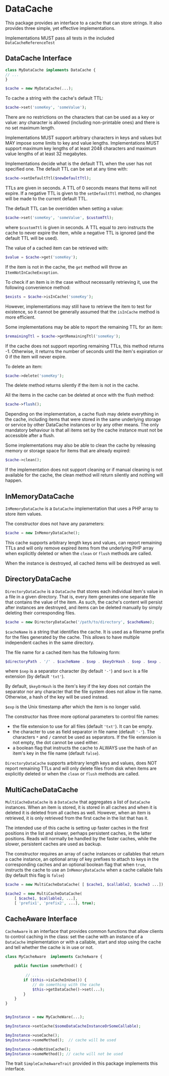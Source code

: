 # DataCache

This package provides an interface to a cache that can store strings. It also provides
three simple, yet effective implementations.

Implementations MUST pass all tests in the included `DataCacheReferenceTest`

## DataCache Interface

```php 
class MyDataCache implements DataCache {
// ...
}

$cache = new MyDataCache(...);
```

To cache a string with the cache's default TTL:
```php
$cache->set('someKey', 'someValue'); 
```

There are no restrictions on the characters that can be used as a key or value: any character
is allowed (including non-printable ones) and there is no set maximum length.

Implementations MUST support arbitrary characters in keys and values but MAY impose 
some limits to key and value lengths. Implementations MUST support maximum key lengths
of at least 2048 characters and maximum value lengths of at least 32 megabytes. 

Implementations decide what is the default TTL when the user has not
specified one. The default TTL can be set at any time with:

```php
$cache->setDefaultTtl($newDefaultTtl); 
```
TTLs are given in seconds. A TTL of 0 seconds means that items will not expire. 
If a negative TTL is given to the `setDefaultTtl` method, no changes will be made 
to the current default TTL.

The default TTL can be overridden when setting a value:
```php
$cache->set('someKey', 'someValue', $customTtl); 
```
where `$customTtl` is given in seconds. A TTL 
equal to zero instructs the cache to never expire the item, while a negative
TTL is ignored (and the default TTL will be used).

The value of a cached item can be retrieved with:
```php
$value = $cache->get('someKey');
```
If the item is not in the cache, the `get` method will throw an `ItemNotInCacheException`.

To check if an item is in the case without necessarily retrieving it, use the following 
convenience method:

```php
$exists = $cache->isInCache('someKey');
```

However, implementations may still have to retrieve the item to test for existence, so
it cannot be generally assumed that the `isInCache` method is more efficient.

Some implementations may be able to report the remaining TTL for an item:

```php
$remainingTtl = $cache->getRemainingTtl('someKey');
```

If the cache does not support reporting remaining TTLs, this method returns -1. Otherwise,
it returns the number of seconds until the item's expiration or 0 if the item will
never expire.

To delete an item:
```php
$cache->delete('someKey');
```

The delete method returns silently if the item is not in the cache. 

All the items in the cache can be deleted at once with the flush method:

```php
$cache->flush();
```

Depending on the implementation, a cache flush may delete everything in the cache,
including items that were stored in the same underlying storage or service by other 
DataCache instances or by any other means. The only mandatory behaviour is that
all items set by the cache instance must not be accessible after a flush.

Some implementations may also be able to clean the cache by releasing memory or storage
space for items that are already expired:

```php
$cache->clean();
```

If the implementation does not support cleaning or if manual cleaning is not available
for the cache, the clean method will return silently and nothing will happen.


## InMemoryDataCache

`InMemoryDataCache` is a `DataCache` implementation that uses a PHP array to
store item values. 

The constructor does not have any parameters:

```php
$cache = new InMemoryDataCache();
```

This cache supports arbitrary length keys and values, can report remaining TTLs and
will only remove expired items from the underlying PHP array when explicitly deleted or 
when the `clean` or `flush` methods are called.

When the instance is destroyed, all cached items will be destroyed as well.

## DirectoryDataCache

`DirectoryDataCache` is a `DataCache` that stores each individual item's value
in a file in a given directory. That is, every item generates one separate file that
contains the value of the item. As such, the cache's content will persist after
instances are destroyed, and items can be deleted manually by simply deleting
their corresponding files.

```php
$cache = new DirectoryDataCache('/path/to/directory', $cacheName);
```

`$cacheName` is a string that identifies the cache. It is used as a filename prefix
for the files generated by the cache. This allows to have multiple independent caches
in the same directory. 

The file name for a cached item has the following form:

```php
$directoryPath . '/' . $cacheName . $sep . $keyOrHash . $sep . $exp . '.' . $ext 
```

where `$sep` is a separator character (by default `'-'`) and `$ext` is a
file extension (by default `'txt'`). 

By default, `$keyOrHash` is the item's key if the key does not contain the separator 
nor any character that the file system does not allow in file name. Otherwise,
a hash of the key will be used instead.

`$exp` is the Unix timestamp after which the item is no longer valid.  

The constructor has three more optional parameters to control file names: 
* the file extension to use for all files (default `'txt'`). It can 
  be empty.
* the character to use as field separator in file name (default `'-'`). 
  The characters `*` and `/` cannot be used as separators. If the file extension
  is not empty, the dot cannot be used either.
* a boolean flag that instructs the cache to ALWAYS use the hash of an item's key in the file 
  name (default `false`). 

`DirectoryDataCache` supports arbitrary length keys and values, does NOT report remaining 
TTLs and will only delete files from disk when items are explicitly deleted or when the
`clean` or `flush` methods are called.

## MultiCacheDataCache

`MultiCacheDataCache` is a `DataCache` that aggregates a list of `DataCache` instances.
When an item is stored, it is stored in all caches and when it is deleted it is deleted
from all caches as well. However, when an item is retrieved, it is only retrieved from 
the first cache in the list that has it.

The intended use of this cache is setting up faster caches in the first positions in the
list and slower, perhaps persistent caches, in the latter positions. Reads will normally
be handled by the faster caches, while the slower, persistent caches are used as backup.

The constructor requires an array of cache instances or callables that return 
a cache instance, an optional array of key prefixes to attach to keys in the corresponding
caches and an optional boolean flag that when `true`, instructs the cache to use
an `InMemoryDataCache` when a cache callable fails (by default this flag is `false`)

```php
$cache = new MultiCacheDataCache( [ $cache1, $callable2, $cache3 ...]);

$cache2 = new MultiCacheDataCache( 
    [ $cache1, $callable2, ...], 
    [ 'prefix1', 'prefix2', ...], true);

```


## CacheAware Interface

`CacheAware` is an interface that provides common functions 
that allow clients to control caching in the class: set the cache
with an instance of a `DataCache` implementation or with a callable, start and
stop using the cache and tell whether the cache is in use or not.

```php
class MyCacheAware  implements CacheAware { 
  
    public function someMethod() {
     
         // ...
        if ($this->isCacheInUse()) {
            // do something with the cache
            $this->getDataCache()->set(...);
        }
    }
}


$myInstance = new MyCacheWare(...);

$myInstance->setCache($someDataCacheInstanceOrSomeCallable);

$myInstance->useCache();
$myInstance->someMethod();  // cache will be used

$myInstance->doNotUseCache();
$myInstance->someMethod(); // cache will not be used
```

The trait `SimpleCacheAwareTrait` provided in this package implements this interface.